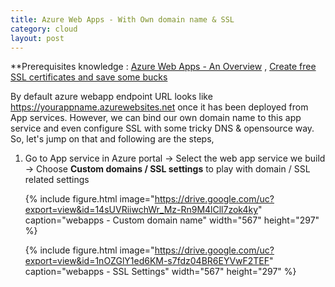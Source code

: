 ```yaml
---
title: Azure Web Apps - With Own domain name & SSL
category: cloud
layout: post
---
```


**Prerequisites knowledge : [Azure Web Apps - An Overview](https://beadevops.com/cloud/2018/06/20/azure-webapps/) , [Create free SSL certificates and save some bucks](https://letsencrypt.org/getting-started/)

By default azure webapp endpoint URL looks like https://yourappname.azurewebsites.net once it has been deployed from App services. However, we can bind our own domain name to this app service and even configure SSL with some tricky DNS & opensource way. So, let's jump on that and following are the steps,

1) Go to App service in Azure portal -> Select the web app service we build ->  Choose **Custom domains / SSL settings** to play with domain / SSL related settings

   {% include figure.html image="https://drive.google.com/uc?export=view&id=14sUVRiiwchWr_Mz-Rn9M4lCll7zok4ky" caption="webapps - Custom domain name" width="567" height="297" %}

   {% include figure.html image="https://drive.google.com/uc?export=view&id=1nOZGlY1ed6KM-s7fdz04BR6EYVwF2TEF" caption="webapps - SSL Settings" width="567" height="297" %}  